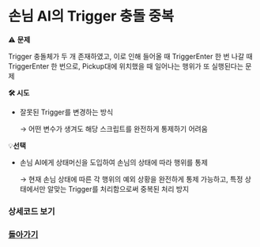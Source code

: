 # 손님 AI의 Trigger 충돌 중복

⚠️ **문제** 

Trigger 충돌체가 두 개 존재하였고, 이로 인해 들어올 때 TriggerEnter 한 번 나갈 때 TriggerEnter 한 번으로, Pickup대에 위치했을 때 일어나는 행위가 또 실행된다는 문제

**🛠️ 시도**

- 잘못된 Trigger를 변경하는 방식
    
     → 어떤 변수가 생겨도 해당 스크립트를 완전하게 통제하기 어려움
    

💡**선택**

- 손님 AI에게 상태머신을 도입하여 손님의 상태에 따라 행위를 통제
    
    → 현재 손님 상태에 따른 각 행위의 예외 상황을 완전하게 통제 가능하고, 특정 상태에서만   알맞는 Trigger를 처리함으로써 중복된 처리 방지
    

### 상세코드 보기

### [돌아가기](/README.md)